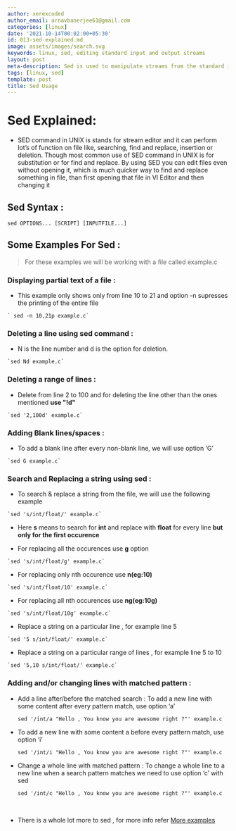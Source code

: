 ```yaml
---
author: xerexcoded
author_email: arnavbanerjee61@gmail.com
categories: [linux]
date: '2021-10-14T00:02:00+05:30'
id: 013-sed-explained.md
image: assets/images/search.svg
keywords: linux, sed, editing standard input and output streams
layout: post
meta-description: Sed is used to manipulate streams from the standard input and output
tags: [linux, sed]
template: post
title: Sed Usage
---
```




# Sed Explained:



+ SED command in UNIX is stands for stream editor and it can perform lot’s of function on file like, searching, find and replace, insertion or deletion. Though most common use of SED command in UNIX is for substitution or for find and replace. By using SED you can edit files even without opening it, which is much quicker way to find and replace something in file, than first opening that file in VI Editor and then changing it

 



## Sed Syntax : 

   `sed OPTIONS... [SCRIPT] [INPUTFILE...]` 



## Some Examples For Sed : 



> For these examples we will be working with a file called example.c



### Displaying partial text of a file :

 

   + This example only shows only from line 10 to 21 and option -n supresses the printing of the entire file

  

    ` sed -n 10,21p example.c` 

     

### Deleting a line using sed command :

 

   + N is the line number and d is the option for deletion.

  

    `sed Nd example.c`

  

### Deleting a range of lines :

 

   + Delete from line 2 to 100 and for deleting the line other than the ones mentioned **use "!d"**

   

    `sed '2,100d' example.c`

    

###  Adding Blank lines/spaces :

 

   + To add a blank line after every non-blank line, we will use option ‘G’

   

    `sed G example.c`



### Search and Replacing a string using sed : 

   + To search & replace a string from the file, we will use the following example

   

    `sed 's/int/float/' example.c`

 

   + Here **s** means to search for **int** and replace with **float** for every line **but only for the first occurence** 

 

   + For replacing all the occurences use **g** option

   

    `sed 's/int/float/g' example.c`

 

   + For replacing only nth occurence use **n(eg:10)** 

   

    `sed 's/int/float/10' example.c`

 

   + For replacing all nth occurences use **ng(eg:10g)** 

  

    `sed 's/int/float/10g' example.c`

 

   + Replace a string on a particular line , for example line 5

   

    `sed '5 s/int/float/' example.c` 

 

   + Replace a string on a particular range of lines , for example line 5 to 10

  

    `sed '5,10 s/int/float/' example.c` 

     

     

### Adding and/or changing lines with matched pattern :

  

  + Add a line after/before the matched search : To add a new line with some content after every pattern match, use option ‘a’ 

   

    `sed '/int/a "Hello , You know you are awesome right ?"' example.c`



  + To add a new line with some content a before every pattern match, use option ‘i’ 

  

    `sed '/int/i "Hello , You know you are awesome right ?"' example.c`



  + Change a whole line with matched pattern : To change a whole line to a new line when a search pattern matches we need to use option ‘c’ with sed 

 

    `sed '/int/c "Hello , You know you are awesome right ?"' example.c`

     

 <br/>

 

 + There is a whole lot more to sed , for more info refer [More examples](https://linuxhint.com/50_sed_command_examples/)

     

     

     

     

     

     

     

     

     

     

     

     

     
